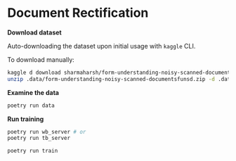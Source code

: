 # Document Rectification

**Download dataset**

Auto-downloading the dataset upon initial usage with `kaggle` CLI.

To download manually:
```bash
kaggle d download sharmaharsh/form-understanding-noisy-scanned-documentsfunsd -p .data
unzip .data/form-understanding-noisy-scanned-documentsfunsd.zip -d .data
```

**Examine the data**
```bash
poetry run data
```

**Run training**
```bash
poetry run wb_server # or
poetry run tb_server

poetry run train
```
